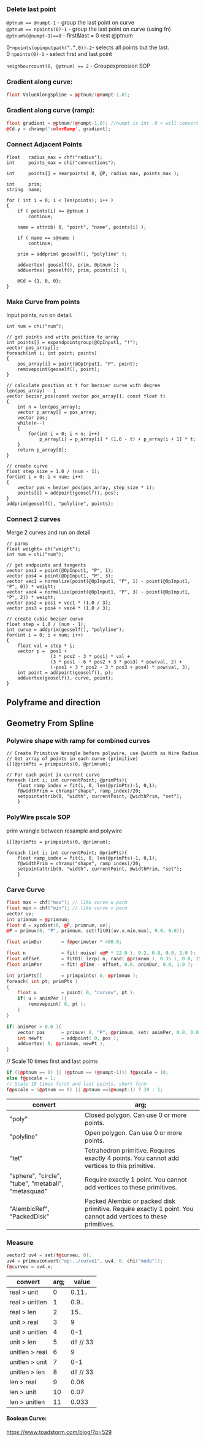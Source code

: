 

### Delete last point    
`@ptnum == @numpt-1` - group the last point on curve  
`@ptnum == npoints(0)-1` - group the last point on curve (using fn)  
`@ptnum%(@numpt-1)==0`  - first&last = 0 rest @ptnum   

0-`npoints(opinputpath(“.”,0))-2`- selects all points but the last.  
0 `npoints(0)-1` - select first and last point   

`neighbourcount(0, @ptnum) == 2` - Groupexpreesion SOP  

###  Gradient along curve:
```cpp
float ValueAlongSpline = @ptnum/(@numpt-1.0);
```
###  Gradient along curve (ramp):
```cpp
float gradient = @ptnum/(@numpt-1.0); //numpt is int .0 < will convert it   
@Cd.y = chramp('colorRamp', gradient);  
```


### Connect Adjacent Points
```
float   radius_max = chf("radius");
int     points_max = chi("connections");

int     points[] = nearpoints( 0, @P, radius_max, points_max );

int     prim;
string  name;

for ( int i = 0; i < len(points); i++ )
{
    if ( points[i] <= @ptnum )
        continue;         
        
    name = attrib( 0, "point", "name", points[i] );
    
    if ( name == s@name )
        continue;         
    
    prim = addprim( geoself(), "polyline" );            
    
    addvertex( geoself(), prim, @ptnum );
    addvertex( geoself(), prim, points[i] );
    
    @Cd = {1, 0, 0};
}
```

### Make Curve from points
Input points, run on detail.  
```// parms
int num = chi("num");

// get points and write position to array
int points[] = expandpointgroup(@OpInput1, "!");
vector pos_array[];
foreach(int i; int point; points)
{
    pos_array[i] = point(@OpInput1, "P", point);
    removepoint(geoself(), point);
} 

// calculate position at t for berzier curve with degree len(pos_array) - 1
vector bezier_pos(const vector pos_array[]; const float t)
{
    int n = len(pos_array);
    vector p_array[] = pos_array;
    vector pos;
    while(n--)
    {
        for(int i = 0; i < n; i++)
            p_array[i] = p_array[i] * (1.0 - t) + p_array[i + 1] * t;
    }
    return p_array[0];
}

// create curve
float step_size = 1.0 / (num - 1);
for(int i = 0; i < num; i++)
{
    vector pos = bezier_pos(pos_array, step_size * i);
    points[i] = addpoint(geoself(), pos);     
}
addprim(geoself(), "polyline", points);
```

 
 
### Connect 2 curves
Merge 2 curves and run on detail  
```
// parms
float weight= ch("weight");
int num = chi("num");

// get endpoints and tangents
vector pos1 = point(@OpInput1, "P", 1);
vector pos4 = point(@OpInput1, "P", 3);
vector vec1 = normalize(point(@OpInput1, "P", 1) - point(@OpInput1, "P", 0)) * weight;
vector vec4 = normalize(point(@OpInput1, "P", 3) - point(@OpInput1, "P", 2)) * weight;
vector pos2 = pos1 + vec1 * (1.0 / 3);
vector pos3 = pos4 + vec4 * (1.0 / 3);

// create cubic bezier curve
float step = 1.0 / (num - 1);
int curve = addprim(geoself(), "polyline");
for(int i = 0; i < num; i++)
{
    float val = step * i;
    vector p =  pos1 + 
                (3 * pos2 - 3 * pos1) * val +
                (3 * pos1 - 6 * pos2 + 3 * pos3) * pow(val, 2) + 
                (-pos1 + 3 * pos2 - 3 * pos3 + pos4) * pow(val, 3);
    int point = addpoint(geoself(), p);
    addvertex(geoself(), curve, point);
}
```
## Polyframe and direction  
## Geometry From Spline 

### Polywire shape with ramp for combined curves 
```
// Create Primitive Wrangle before polywire, use @width as Wire Radius
// Get array of points in each curve (primitive)
i[]@primPts = primpoints(0, @primnum);

// For each point in current curve
foreach (int i; int currentPoint; @primPts){
    float ramp_index = fit(i, 0, len(@primPts)-1, 0,1);
    f@widthPrim = chramp("shape", ramp_index)/20;
    setpointattrib(0, "width", currentPoint, @widthPrim, "set"); 
    }
 ```

### PolyWire pscale SOP
prim wrangle between resample and polywire  
```
i[]@primPts = primpoints(0, @primnum);

foreach (int i; int currentPoint; @primPts){
    float ramp_index = fit(i, 0, len(@primPts)-1, 0,1);
    f@widthPrim = chramp("shape", ramp_index)/20;
    setpointattrib(0, "width", currentPoint, @widthPrim, "set"); 
    }
```

### Carve Curve
```cpp
float max = chf("max"); // like carve u parm
float min = chf("min"); // like carve v parm
vector uv;     
int primnum = @primnum;
float d = xyzdist(0, @P, primnum, uv);
@P = primuv(0, "P", primnum, set(fit01(uv.x,min,max), 0.0, 0.0));
```

```cpp
float animDur       = f@perimeter * 400.0;

float n             = fit( noise( v@P * 22.0 ), 0.2, 0.8, 0.0, 1.0 );
float offset        = fit01( lerp( n, rand( @primnum ), 0.35 ), 0.0, 15.0 );
float animPer       = fit( @Time - offset, 0.0, animDur, 0.0, 1.0 );

int primPts[]       = primpoints( 0, @primnum );
foreach( int pt; primPts )
{
    float u         = point( 0, "curveu", pt );
    if( u > animPer ){
        removepoint( 0, pt );
    }
}

if( animPer > 0.0 ){
    vector pos      = primuv( 0, "P", @primnum, set( animPer, 0.0, 0.0 ) );
    int newPt       = addpoint( 0, pos );
    addvertex( 0, @primnum, newPt );
}
```

// Scale 10 times first and last points

```cpp
if ((@ptnum == 0) || (@ptnum == (@numpt-1))) f@pscale = 10; 
else f@pscale = 1;
// Scale 10 times first and last points, short form    
f@pscale = (@ptnum == 0) || @ptnum ==(@numpt-1) ? 10 : 1;
```

 convert | arg; 
--- | --- 
"poly" |  Closed polygon. Can use 0 or more points. 
"polyline"  |  Open polygon. Can use 0 or more points.      
"tet" | Tetrahedron primitive. Requires exactly 4 points. You cannot add vertices to this primitive.
"sphere", "circle", "tube", "metaball", "metasquad" |   Require exactly 1 point. You cannot add vertices to these primitives.
"AlembicRef", "PackedDisk" | Packed Alembic or packed disk primitive. Require exactly 1 point. You cannot add vertices to these primitives. 

### Measure
```cpp
vector2 uv4 = set(f@curveu, 0);
uv4 = primuvconvert("op:../curve1", uv4, 0, chi("mode"));
f@curveu = uv4.x;
```

 convert | arg; | value
--- | --- | ---
real > unit |          0  |  0.11..   
real > unitlen |       1  |  0.9..
real > len |          2 |  15..
unit > real  |         3  |  9
unit > unitlen  |      4  | 0-1
unit > len    |        5  | dl! // 33 
unitlen > real  |      6  |  9
unitlen > unit  |       7  | 0-1
unitlen > len  |       8  | dl! // 33
len > real   |        9  |  0.06
len > unit    |        10  |  0.07
len > unitlen |      11  |  0.033

#### Boolean Curve: 
https://www.toadstorm.com/blog/?p=529  

